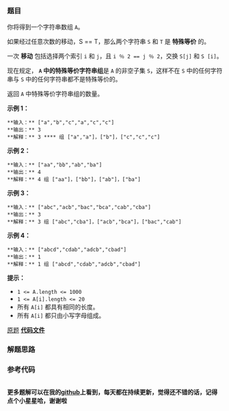 ### 题目
你将得到一个字符串数组 `A`。

如果经过任意次数的移动，S == T，那么两个字符串 `S` 和 `T` 是 **特殊等价** 的。

一次 **移动** 包括选择两个索引 `i` 和 `j`，且 `i ％ 2 == j ％ 2`，交换 `S[j]` 和 `S [i]`。

现在规定， **`A` 中的特殊等价字符串组**是 `A` 的非空子集 `S`，这样不在 `S` 中的任何字符串与 `S` 中的任何字符串都不是特殊等价的。

返回 `A` 中特殊等价字符串组的数量。



**示例 1：**

    
    
    **输入：** ["a","b","c","a","c","c"]
    **输出：** 3
    **解释：** 3 **** 组 ["a","a"]，["b"]，["c","c","c"]
    

**示例 2：**

    
    
    **输入：** ["aa","bb","ab","ba"]
    **输出：** 4
    **解释：** 4 组 ["aa"]，["bb"]，["ab"]，["ba"]
    

**示例 3：**

    
    
    **输入：** ["abc","acb","bac","bca","cab","cba"]
    **输出：** 3
    **解释：** 3 组 ["abc","cba"]，["acb","bca"]，["bac","cab"]
    

**示例 4：**

    
    
    **输入：** ["abcd","cdab","adcb","cbad"]
    **输出：** 1
    **解释：** 1 组 ["abcd","cdab","adcb","cbad"]
    



**提示：**

  * `1 <= A.length <= 1000`
  * `1 <= A[i].length <= 20`
  * 所有 `A[i]` 都具有相同的长度。
  * 所有 `A[i]` 都只由小写字母组成。

[原题](https://leetcode-cn.com/problems/groups-of-special-equivalent-strings/)    **[代码文件]()**


### 解题思路




### 参考代码

```go


```




**更多题解可以在我的[github](https://github.com/LZH139/leetcode_Go)上看到，每天都在持续更新，觉得还不错的话，记得点个小星星哈，谢谢啦**
